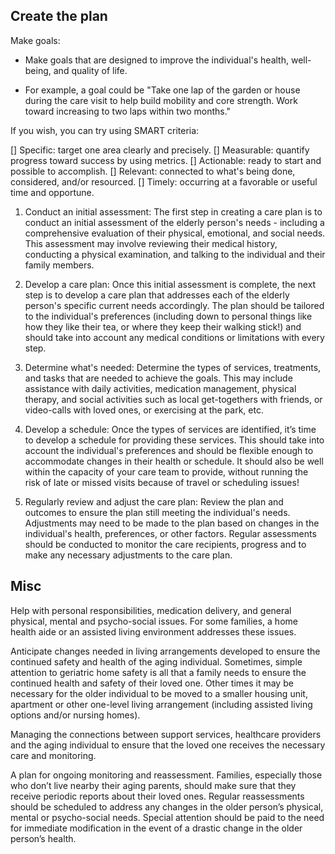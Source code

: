 
## Create the plan

Make goals:

* Make goals that are designed to improve the individual's health, well-being, and quality of life.

* For example, a goal could be "Take one lap of the garden or house during the care visit to help build mobility and core strength. Work toward increasing to two laps within two months."

If you wish, you can try using SMART criteria:

[] Specific: target one area clearly and precisely.
[] Measurable: quantify progress toward success by using metrics.
[] Actionable: ready to start and possible to accomplish.
[] Relevant: connected to what's being done, considered, and/or resourced.
[] Timely: occurring at a favorable or useful time and opportune.

1. Conduct an initial assessment: The first step in creating a care plan is to conduct an initial assessment of the elderly person's needs - including a comprehensive evaluation of their physical, emotional, and social needs. This assessment may involve reviewing their medical history, conducting a physical examination, and talking to the individual and their family members.

2. Develop a care plan: Once this initial assessment is complete, the next step is to develop a care plan that addresses each of the elderly person's specific current needs accordingly. The plan should be tailored to the individual's preferences (including down to personal things like how they like their tea, or where they keep their walking stick!) and should take into account any medical conditions or limitations with every step.


2. Determine what's needed: Determine the types of services, treatments, and tasks that are needed to achieve the goals. This may include assistance with daily activities, medication management, physical therapy, and social activities such as local get-togethers with friends, or video-calls with loved ones, or exercising at the park, etc.

3. Develop a schedule: Once the types of services are identified, it’s time to develop a schedule for providing these services. This should take into account the individual's preferences and should be flexible enough to accommodate changes in their health or schedule. It should also be well within the capacity of your care team to provide, without running the risk of late or missed visits because of travel or scheduling issues!

4. Regularly review and adjust the care plan: Review the plan and outcomes to ensure the plan still meeting the individual's needs. Adjustments may need to be made to the plan based on changes in the individual's health, preferences, or other factors. Regular assessments should be conducted to monitor the care recipients, progress and to make any necessary adjustments to the care plan.

## Misc

Help with personal responsibilities, medication delivery, and general physical, mental and psycho-social issues.  For some families, a home health aide or an assisted living environment addresses these issues.

Anticipate changes needed in living arrangements developed to ensure the continued safety and health of the aging individual.  Sometimes, simple attention to geriatric home safety is all that a family needs to ensure the continued health and safety of their loved one.  Other times it may be necessary for the older individual to be moved to a smaller housing unit, apartment or other one-level living arrangement (including assisted living options and/or nursing homes).

Managing the connections between support services, healthcare providers and the aging individual to ensure that the loved one receives the necessary care and monitoring.

A plan for ongoing monitoring and reassessment.  Families, especially those who don’t live nearby their aging parents, should make sure that they receive periodic reports about their loved ones.  Regular reassessments should be scheduled to address any changes in the older person’s physical, mental or psycho-social needs.  Special attention should be paid to the need for immediate modification in the event of a drastic change in the older person’s health.
